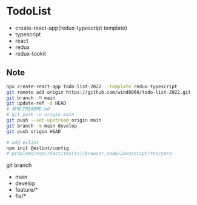 # TodoList
- create-react-app(redux-typescript template)
- typescript
- react
- redux
- redux-tookit
## Note
```bash
npx create-react-app todo-list-2022 --template redux-typescript
git remote add origin https://github.com/wind8866/todo-list-2022.git
git branch -M main
git update-ref -d HEAD
# 修改了README.md
# git push -u origin main
git push --set-upstream origin main
git branch -m main develop
git push origin HEAD

# add eslint
npm init @eslint/config
# problems/esm/react/Yes(ts)/browser,node/Javascript/Yes/yarn
```

git branch
- main
- develop
- feature/*
- fix/*
